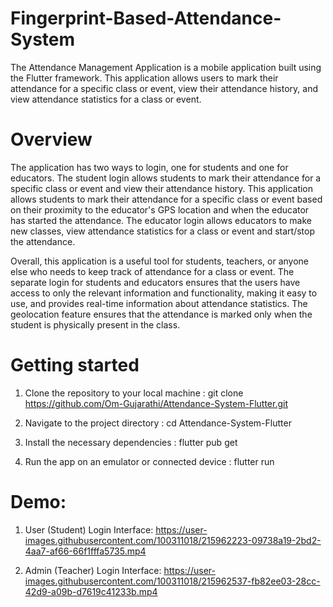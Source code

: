 # Fingerprint-Based-Attendance-System
The Attendance Management Application is a mobile application built using the Flutter framework. This application allows users to mark their attendance for a specific class or event, view their attendance history, and view attendance statistics for a class or event.

# Overview

The application has two ways to login, one for students and one for educators. The student login allows students to mark their attendance for a specific class or event and view their attendance history. This application allows students to mark their attendance for a specific class or event based on their proximity to the educator's GPS location and when the educator has started the attendance. The educator login allows educators to make new classes, view attendance statistics for a class or event and start/stop the attendance.

Overall, this application is a useful tool for students, teachers, or anyone else who needs to keep track of attendance for a class or event. The separate login for students and educators ensures that the users have access to only the relevant information and functionality, making it easy to use, and provides real-time information about attendance statistics. The geolocation feature ensures that the attendance is marked only when the student is physically present in the class.

# Getting started

1. Clone the repository to your local machine :
   git clone https://github.com/Om-Gujarathi/Attendance-System-Flutter.git

2. Navigate to the project directory :
   cd Attendance-System-Flutter

3. Install the necessary dependencies :
   flutter pub get

4. Run the app on an emulator or connected device :
   flutter run
   
# Demo:

1) User (Student) Login Interface:
https://user-images.githubusercontent.com/100311018/215962223-09738a19-2bd2-4aa7-af66-66f1fffa5735.mp4

2) Admin (Teacher) Login Interface:
https://user-images.githubusercontent.com/100311018/215962537-fb82ee03-28cc-42d9-a09b-d7619c41233b.mp4

